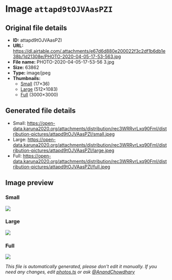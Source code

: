 # Image `attapd9tOJVAasPZI`

## Original file details

- **ID:** attapd9tOJVAasPZI
- **URL:** https://dl.airtable.com/.attachments/e67d6d880e200022f3c2df1b6db1e38b/1d21308e/PHOTO-2020-04-05-17-53-563.jpg
- **File name:** PHOTO-2020-04-05-17-53-56 3.jpg
- **Size:** 63862
- **Type:** image/jpeg
- **Thumbnails:**
  - [Small](https://dl.airtable.com/.attachmentThumbnails/433d140d7865de01db451af7bbf42b27/50f975f0) (17×36)
  - [Large](https://dl.airtable.com/.attachmentThumbnails/84273761e90cf14dae557ef7b1acc076/1ebe058d) (512×1083)
  - [Full](https://dl.airtable.com/.attachmentThumbnails/d74d89a6c8cca11477d1601c706c0de0/f2b70930) (3000×3000)

## Generated file details

- Small: https://open-data.karuna2020.org/attachments/distribution/rec3WRRvrLxq90FmI/distribution-pictures/attapd9tOJVAasPZI/small.jpeg
- Large: https://open-data.karuna2020.org/attachments/distribution/rec3WRRvrLxq90FmI/distribution-pictures/attapd9tOJVAasPZI/large.jpeg
- Full: https://open-data.karuna2020.org/attachments/distribution/rec3WRRvrLxq90FmI/distribution-pictures/attapd9tOJVAasPZI/full.jpeg

## Image preview

### Small

![](https://open-data.karuna2020.org/attachments/distribution/rec3WRRvrLxq90FmI/distribution-pictures/attapd9tOJVAasPZI/small.jpeg)

### Large

![](https://open-data.karuna2020.org/attachments/distribution/rec3WRRvrLxq90FmI/distribution-pictures/attapd9tOJVAasPZI/large.jpeg)

### Full

![](https://open-data.karuna2020.org/attachments/distribution/rec3WRRvrLxq90FmI/distribution-pictures/attapd9tOJVAasPZI/full.jpeg)

_This file is automatically generated, please don't edit it manually. If you need any changes, edit [photos.ts](/photos.ts) or ask [@AnandChowdhary](https://github.com/AnandChowdhary)_
